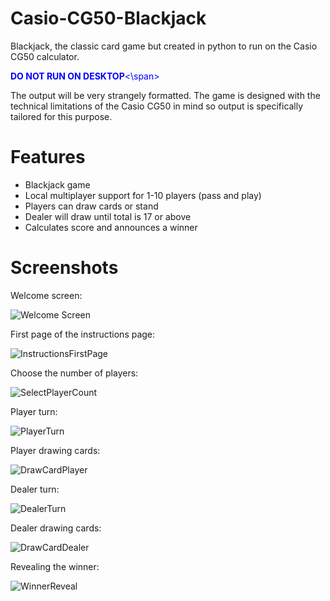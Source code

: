 # Casio-CG50-Blackjack
Blackjack, the classic card game but created in python to run on the Casio CG50 calculator.

<span style="color:blue">**DO NOT RUN ON DESKTOP**<\span>

The output will be very strangely formatted. The game is designed with the technical limitations of the Casio CG50 in mind so output is specifically tailored for this purpose.

# Features
  * Blackjack game
  * Local multiplayer support for 1-10 players (pass and play)
  * Players can draw cards or stand
  * Dealer will draw until total is 17 or above
  * Calculates score and announces a winner

# Screenshots

Welcome screen:

![Welcome Screen](https://github.com/user-attachments/assets/47fb4cf3-ecce-4b0b-805c-6fe1d38e84f8)

First page of the instructions page:

![InstructionsFirstPage](https://github.com/user-attachments/assets/0964b1a5-60b4-44c8-83a5-41ec9c0b7fd0)

Choose the number of players:

![SelectPlayerCount](https://github.com/user-attachments/assets/8c6b0a1b-d1c9-4ef3-a713-c735116a4818)

Player turn:

![PlayerTurn](https://github.com/user-attachments/assets/0b96da1b-d2a9-4c75-b9ea-a9986e8b20ac)

Player drawing cards:

![DrawCardPlayer](https://github.com/user-attachments/assets/2c2d917c-454d-41c6-968c-714192a43187)

Dealer turn:

![DealerTurn](https://github.com/user-attachments/assets/82c760ea-25f3-4017-82ad-9997a28d3335)

Dealer drawing cards:

![DrawCardDealer](https://github.com/user-attachments/assets/56eca720-3bb6-4253-97b2-bd30f3c522d5)

Revealing the winner:

![WinnerReveal](https://github.com/user-attachments/assets/9202e843-0f27-4736-b1c2-99e9015640bc)





